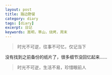 ```yaml
---
layout: post
title: 路边野餐
category: diary
tags: [diary]
excerpt: 日记
keywords: 嵩明，草山，烧烤，周末
---
```


> 时光不可逆，往事不可忆，仅记当下

没有找到之前备份的纸片了，很多细节没回忆起来……

> 时光不可逆，生活不易，珍惜眼前人
